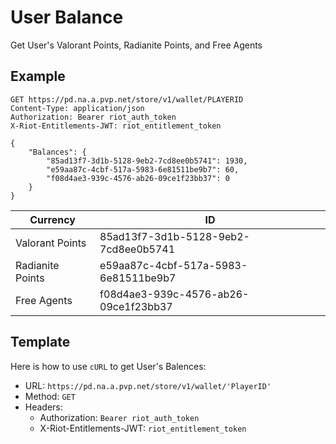 # User Balance
Get User's Valorant Points, Radianite Points, and Free Agents

## Example
```http
GET https://pd.na.a.pvp.net/store/v1/wallet/PLAYERID
Content-Type: application/json
Authorization: Bearer riot_auth_token
X-Riot-Entitlements-JWT: riot_entitlement_token

{
    "Balances": {
        "85ad13f7-3d1b-5128-9eb2-7cd8ee0b5741": 1930,
        "e59aa87c-4cbf-517a-5983-6e81511be9b7": 60,
        "f08d4ae3-939c-4576-ab26-09ce1f23bb37": 0
    }
}
```

| Currency | ID |
| - | - |
| Valorant Points | 85ad13f7-3d1b-5128-9eb2-7cd8ee0b5741 |
| Radianite Points | e59aa87c-4cbf-517a-5983-6e81511be9b7 |
| Free Agents | f08d4ae3-939c-4576-ab26-09ce1f23bb37 |


## Template
Here is how to use `cURL` to get User's Balences:
- URL: `https://pd.na.a.pvp.net/store/v1/wallet/'PlayerID'`
- Method: `GET`
- Headers:
    - Authorization: `Bearer riot_auth_token`
    - X-Riot-Entitlements-JWT: `riot_entitlement_token`
